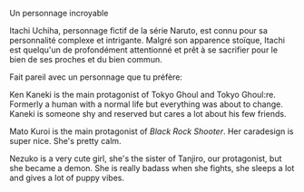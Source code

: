 Un personnage incroyable

Itachi Uchiha, personnage fictif de la série Naruto, est connu pour sa personnalité complexe et intrigante. 
Malgré son apparence stoïque, Itachi est quelqu'un de profondément attentionné et prêt à se sacrifier pour le bien de ses proches et du bien commun.

Fait pareil avec un personnage que tu préfère:

Ken Kaneki is the main protagonist of Tokyo Ghoul and Tokyo Ghoul:re. Formerly a human with a normal life but everything was about to change. Kaneki is someone shy and reserved but cares a lot about his few friends. 

Mato Kuroi is the main protagonist of _Black Rock Shooter_. Her caradesign is super nice. She's pretty calm. 

Nezuko is a very cute girl, she's the sister of Tanjiro, our protagonist, but she became a demon. She is really badass when she fights, she sleeps a lot and gives a lot of puppy vibes.